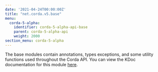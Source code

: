 ```yaml
---
date: '2021-04-24T00:00:00Z'
title: "net.corda.v5.base"
menu:
  corda-5-alpha:
    identifier: corda-5-alpha-api-base
    parent: corda-5-alpha-api
    weight: 2000
section_menu: corda-5-alpha
---
```

The base modules contain annotations, types exceptions, and some utility functions used throughout the Corda API.
You can view the KDoc documentation for this module [here](/en/api-ref/corda/5.0-alpha/modules/corda-base-5.0.0.190-DevPreview-2-javadoc/index.html).
